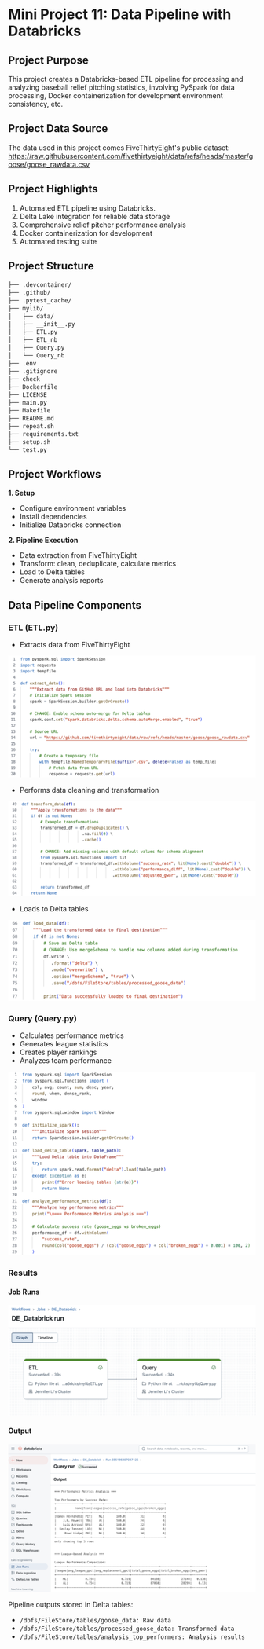 
# Mini Project 11: Data Pipeline with Databricks

## Project Purpose
This project creates a Databricks-based ETL pipeline for processing and analyzing baseball relief pitching statistics, involving PySpark for data processing, Docker containerization for development environment consistency, etc.  

## Project Data Source
The data used in this project comes FiveThirtyEight's public dataset: https://raw.githubusercontent.com/fivethirtyeight/data/refs/heads/master/goose/goose_rawdata.csv 

## Project Highlights
1. Automated ETL pipeline using Databricks.
2. Delta Lake integration for reliable data storage
3. Comprehensive relief pitcher performance analysis
4. Docker containerization for development
5. Automated testing suite

## Project Structure
```
├── .devcontainer/        
├── .github/              
├── .pytest_cache/        
├── mylib/               
│   ├── data/           
│   ├── __init__.py     
│   ├── ETL.py          
│   ├── ETL_nb          
│   ├── Query.py        
│   └── Query_nb        
├── .env                
├── .gitignore         
├── check              
├── Dockerfile        
├── LICENSE           
├── main.py           
├── Makefile          
├── README.md         
├── repeat.sh         
├── requirements.txt  
├── setup.sh          
└── test.py           
```
## Project Workflows

**1. Setup**
* Configure environment variables
* Install dependencies
* Initialize Databricks connection

**2. Pipeline Execution**
* Data extraction from FiveThirtyEight
* Transform: clean, deduplicate, calculate metrics
* Load to Delta tables
* Generate analysis reports

## Data Pipeline Components
### ETL (ETL.py)

- Extracts data from FiveThirtyEight

![Description of the image](images/extract.png)

- Performs data cleaning and transformation

![Description of the image](images/transform.png)

- Loads to Delta tables

![Description of the image](images/load.png)

### Query (Query.py)

- Calculates performance metrics
- Generates league statistics
- Creates player rankings
- Analyzes team performance

![Description of the image](images/query.png)

### Results
#### Job Runs
![Description of the image](images/job_run.png)

#### Output
![Description of the image](images/output.png)

Pipeline outputs stored in Delta tables:

- `/dbfs/FileStore/tables/goose_data: Raw data`
- `/dbfs/FileStore/tables/processed_goose_data: Transformed data`
- `/dbfs/FileStore/tables/analysis_top_performers: Analysis results`



